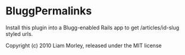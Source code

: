 BluggPermalinks
=================

Install this plugin into a Blugg-enabled Rails app to get /articles/id-slug
styled urls.


Copyright (c) 2010 Liam Morley, released under the MIT license
